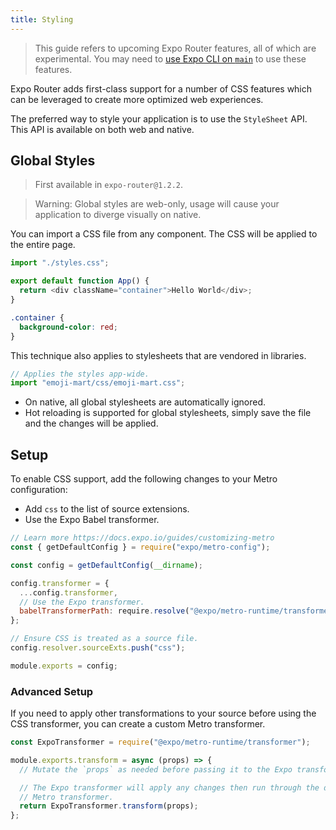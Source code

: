 ```yaml
---
title: Styling
---
```


> This guide refers to upcoming Expo Router features, all of which are experimental. You may need to [use Expo CLI on `main`](https://github.com/expo/expo/tree/main/packages/%40expo/cli#contributing) to use these features.

Expo Router adds first-class support for a number of CSS features which can be leveraged to create more optimized web experiences.

The preferred way to style your application is to use the `StyleSheet` API. This API is available on both web and native.

## Global Styles

> First available in `expo-router@1.2.2`.

> Warning: Global styles are web-only, usage will cause your application to diverge visually on native.

You can import a CSS file from any component. The CSS will be applied to the entire page.

```js title=App.js
import "./styles.css";

export default function App() {
  return <div className="container">Hello World</div>;
}
```

```css title=styles.css
.container {
  background-color: red;
}
```

This technique also applies to stylesheets that are vendored in libraries.

```js title=App.js
// Applies the styles app-wide.
import "emoji-mart/css/emoji-mart.css";
```

- On native, all global stylesheets are automatically ignored.
- Hot reloading is supported for global stylesheets, simply save the file and the changes will be applied.

<!-- TODO: CSS Modules, Tailwind, Sass, scss  -->

## Setup

To enable CSS support, add the following changes to your Metro configuration:

- Add `css` to the list of source extensions.
- Use the Expo Babel transformer.

```js title=metro.config.js
// Learn more https://docs.expo.io/guides/customizing-metro
const { getDefaultConfig } = require("expo/metro-config");

const config = getDefaultConfig(__dirname);

config.transformer = {
  ...config.transformer,
  // Use the Expo transformer.
  babelTransformerPath: require.resolve("@expo/metro-runtime/transformer"),
};

// Ensure CSS is treated as a source file.
config.resolver.sourceExts.push("css");

module.exports = config;
```

### Advanced Setup

If you need to apply other transformations to your source before using the CSS transformer, you can create a custom Metro transformer.

```js title=transformer.js
const ExpoTransformer = require("@expo/metro-runtime/transformer");

module.exports.transform = async (props) => {
  // Mutate the `props` as needed before passing it to the Expo transformer.

  // The Expo transformer will apply any changes then run through the default
  // Metro transformer.
  return ExpoTransformer.transform(props);
};
```
